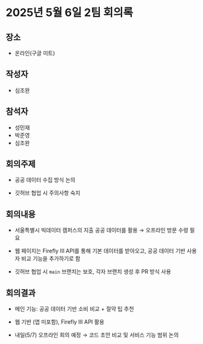 # 2025년 5월 6일 2팀 회의록

## 장소
- 온라인(구글 미트)

## 작성자
- 심조완

## 참석자
- 성민재
- 박준영
- 심조완

## 회의주제
- 공공 데이터 수집 방식 논의 

- 깃허브 협업 시 주의사항 숙지

## 회의내용
- 서울특별시 빅데이터 캠퍼스의 지출 공공 데이터를 활용 → 오프라인 방문 수령 필요

- 웹 페이지는 Firefly III API를 통해 기본 데이터를 받아오고, 공공 데이터 기반 사용자 비교 기능을 추가하기로 함

- 깃허브 협업 시 `main` 브랜치는 보호, 각자 브랜치 생성 후 PR 방식 사용

## 회의결과
- 메인 기능: 공공 데이터 기반 소비 비교 + 절약 팁 추천

- 웹 기반 (앱 미포함), Firefly III API 활용

- 내일(5/7) 오프라인 회의 예정 → 코드 초안 비교 및 서비스 기능 범위 논의
